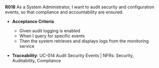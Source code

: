 **R018**
As a System Administrator, I want to audit security and configuration events, so that compliance and accountability are ensured.

- **Acceptance Criteria**
    - Given audit logging is enabled
    - When I query for specific events
    - Then the system retrieves and displays logs from the monitoring service

- **Traceability**: UC-014 Audit Security Events | NFRs: Security, Auditability, Compliance
